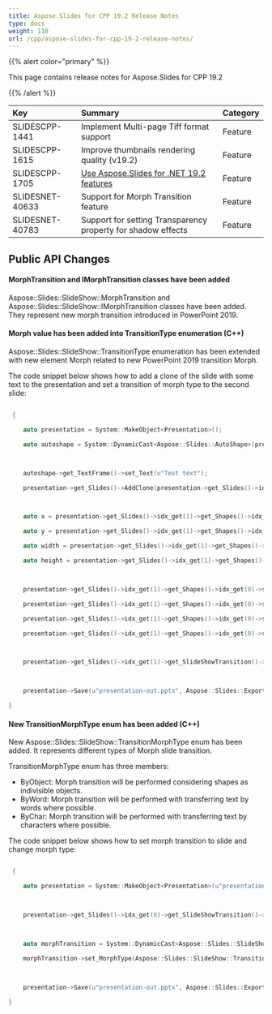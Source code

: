 ```yaml
---
title: Aspose.Slides for CPP 19.2 Release Notes
type: docs
weight: 110
url: /cpp/aspose-slides-for-cpp-19-2-release-notes/
---
```


{{% alert color="primary" %}} 

This page contains release notes for Aspose.Slides for CPP 19.2

{{% /alert %}} 

|**Key**|**Summary**|**Category**|
| :- | :- | :- |
|SLIDESCPP-1441|Implement Multi-page Tiff format support|Feature|
|SLIDESCPP-1615|Improve thumbnails rendering quality (v19.2)|Feature|
|SLIDESCPP-1705|[Use Aspose.Slides for .NET 19.2 features](https://docs.aspose.com/display/slidesnet/Aspose.Slides+for+.NET+19.2+Release+Notes)|Feature|
|SLIDESNET-40633|Support for Morph Transition feature|Feature|
|SLIDESNET-40783|Support for setting Transparency property for shadow effects|Feature|
## **Public API Changes**

#### **MorphTransition and IMorphTransition classes have been added**
Aspose::Slides::SlideShow::MorphTransition and Aspose::Slides::SlideShow::IMorphTransition classes have been added. They represent new morph transition introduced in PowerPoint 2019.
#### **Morph value has been added into TransitionType enumeration (C++)**
Aspose::Slides::SlideShow::TransitionType enumeration has been extended with new element Morph related to new PowerPoint 2019 transition Morph.

The code snippet below shows how to add a clone of the slide with some text to the presentation and set a transition of morph type to the second slide:

``` cpp

 {

    auto presentation = System::MakeObject<Presentation>();

    auto autoshape = System::DynamicCast<Aspose::Slides::AutoShape>(presentation->get_Slides()->idx_get(0)->get_Shapes()->AddAutoShape(Aspose::Slides::ShapeType::Rectangle, 100, 100, 400, 100));



    autoshape->get_TextFrame()->set_Text(u"Test text");

    presentation->get_Slides()->AddClone(presentation->get_Slides()->idx_get(0));



    auto x = presentation->get_Slides()->idx_get(1)->get_Shapes()->idx_get(0)->get_X();

    auto y = presentation->get_Slides()->idx_get(1)->get_Shapes()->idx_get(0)->get_Y();

    auto width = presentation->get_Slides()->idx_get(1)->get_Shapes()->idx_get(0)->get_Width();

    auto height = presentation->get_Slides()->idx_get(1)->get_Shapes()->idx_get(0)->get_Height();



    presentation->get_Slides()->idx_get(1)->get_Shapes()->idx_get(0)->set_X(x + 100);

    presentation->get_Slides()->idx_get(1)->get_Shapes()->idx_get(0)->set_Y(y + 50);

    presentation->get_Slides()->idx_get(1)->get_Shapes()->idx_get(0)->set_Width(width + 200);

    presentation->get_Slides()->idx_get(1)->get_Shapes()->idx_get(0)->set_Height(height + 10);



    presentation->get_Slides()->idx_get(1)->get_SlideShowTransition()->set_Type(Aspose::Slides::SlideShow::TransitionType::Morph);



    presentation->Save(u"presentation-out.pptx", Aspose::Slides::Export::SaveFormat::Pptx);

}


```
#### **New TransitionMorphType enum has been added (C++)**
New Aspose::Slides::SlideShow::TransitionMorphType enum has been added. It represents different types of Morph slide transition.

TransitionMorphType enum has three members:

- ByObject: Morph transition will be performed considering shapes as indivisible objects.
- ByWord: Morph transition will be performed with transferring text by words where possible.
- ByChar: Morph transition will be performed with transferring text by characters where possible.

The code snippet below shows how to set morph transition to slide and change morph type:

``` cpp

 {

    auto presentation = System::MakeObject<Presentation>(u"presentation.pptx");



    presentation->get_Slides()->idx_get(0)->get_SlideShowTransition()->set_Type(Aspose::Slides::SlideShow::TransitionType::Morph);



    auto morphTransition = System::DynamicCast<Aspose::Slides::SlideShow::IMorphTransition>(presentation->get_Slides()->idx_get(0)->get_SlideShowTransition()->get_Value());

    morphTransition->set_MorphType(Aspose::Slides::SlideShow::TransitionMorphType::ByWord);



    presentation->Save(u"presentation-out.pptx", Aspose::Slides::Export::SaveFormat::Pptx);

}


```





